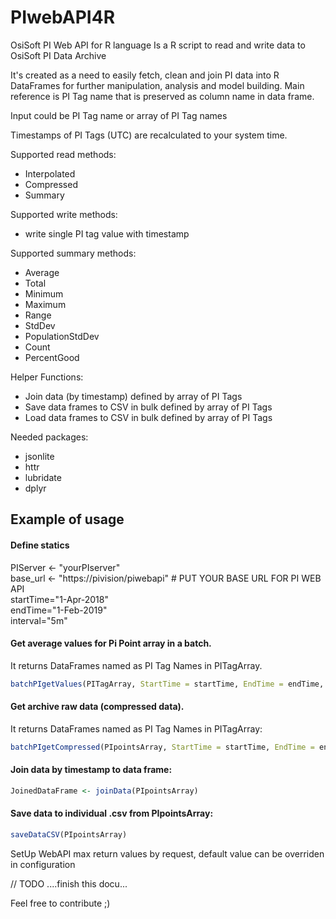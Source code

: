 # PIwebAPI4R

OsiSoft PI Web API for R language
Is a R script to read and write data to OsiSoft PI Data Archive

It's created as a need to easily fetch, clean and join PI data into R DataFrames for further manipulation, analysis and model building.
Main reference is PI Tag name that is preserved as column name in data frame.

Input could be PI Tag name or array of PI Tag names

Timestamps of PI Tags (UTC) are recalculated to your system time.

Supported read methods:
- Interpolated 
- Compressed  
- Summary

Supported write methods:
- write single PI tag value with timestamp

Supported summary  methods: 
- Average 
- Total
- Minimum 
- Maximum
- Range 
- StdDev 
- PopulationStdDev
- Count
- PercentGood

Helper Functions:
- Join data (by timestamp) defined by array of PI Tags
- Save data frames to CSV in bulk defined by array of PI Tags
- Load data frames to CSV in bulk defined by array of PI Tags


Needed packages:
- jsonlite
- httr
- lubridate
- dplyr

## Example of usage
#### Define statics
PIServer <- "yourPIserver"  
base_url <- "https://pivision/piwebapi"  # PUT YOUR BASE URL FOR PI WEB API   
startTime="1-Apr-2018"  
endTime="1-Feb-2019"  
interval="5m"  

#### Get average values for Pi Point array in a batch. 
It returns DataFrames named as PI Tag Names in PITagArray.
```R
batchPIgetValues(PITagArray, StartTime = startTime, EndTime = endTime, Interval = interval, summaryType = "Average")
```

#### Get archive raw data (compressed data). 
It returns DataFrames named as PI Tag Names in PITagArray:
```R
batchPIgetCompressed(PIpointsArray, StartTime = startTime, EndTime = endTime, maxCount = 2000)
```

#### Join data by timestamp to data frame:
```R
JoinedDataFrame <- joinData(PIpointsArray)
```

#### Save data to individual .csv from PIpointsArray:
```R
saveDataCSV(PIpointsArray)
```

SetUp WebAPI max return values by request, default value can be overriden in configuration

// TODO ....finish this docu...

Feel free to contribute ;)
